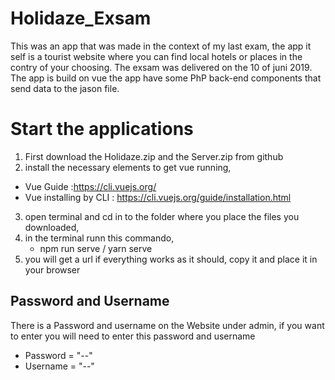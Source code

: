 # Holidaze_Exsam
This was an app that was made in the context of my last exam, the app it self is a tourist website where you can find local hotels or places in the contry of your choosing. The exsam was delivered on the 10 of juni 2019. 
The app is build on vue the app have some PhP back-end components that send data to the jason file. 

# Start the applications 
1. First download the Holidaze.zip and the Server.zip from github
2. install the necessary elements to get vue running, 
  - Vue Guide :https://cli.vuejs.org/
  - Vue installing by CLI : https://cli.vuejs.org/guide/installation.html
3. open terminal and cd in to the folder where you place the files you downloaded,
4. in the terminal runn this commando, 
   - npm run serve / yarn serve 
5. you will get a url if everything works as it should, copy it and place it in your browser

## Password and Username 
There is a Password and username on the Website under admin, if you want to enter you will need to enter this password and username 

  - Password = "--"
  - Username = "--" 
